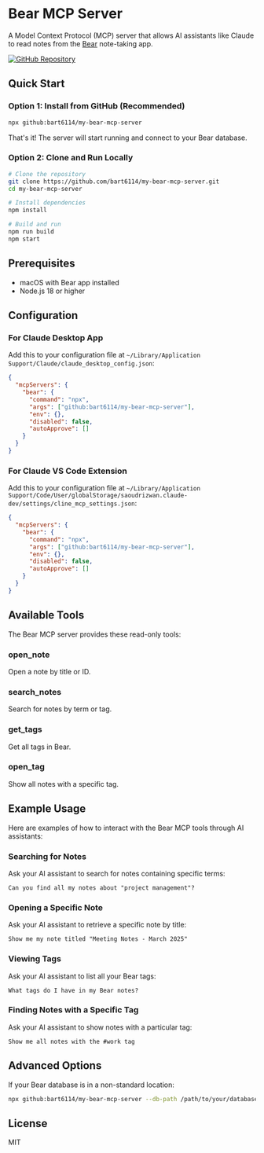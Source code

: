 # Bear MCP Server

A Model Context Protocol (MCP) server that allows AI assistants like Claude to read notes from the [Bear](https://bear.app/) note-taking app.

[![GitHub Repository](https://img.shields.io/badge/GitHub-Repository-blue.svg)](https://github.com/bart6114/my-bear-mcp-server)

## Quick Start

### Option 1: Install from GitHub (Recommended)

```bash
npx github:bart6114/my-bear-mcp-server
```

That's it! The server will start running and connect to your Bear database.

### Option 2: Clone and Run Locally

```bash
# Clone the repository
git clone https://github.com/bart6114/my-bear-mcp-server.git
cd my-bear-mcp-server

# Install dependencies
npm install

# Build and run
npm run build
npm start
```

## Prerequisites

- macOS with Bear app installed
- Node.js 18 or higher

## Configuration

### For Claude Desktop App

Add this to your configuration file at `~/Library/Application Support/Claude/claude_desktop_config.json`:

```json
{
  "mcpServers": {
    "bear": {
      "command": "npx",
      "args": ["github:bart6114/my-bear-mcp-server"],
      "env": {},
      "disabled": false,
      "autoApprove": []
    }
  }
}
```

### For Claude VS Code Extension

Add this to your configuration file at `~/Library/Application Support/Code/User/globalStorage/saoudrizwan.claude-dev/settings/cline_mcp_settings.json`:

```json
{
  "mcpServers": {
    "bear": {
      "command": "npx",
      "args": ["github:bart6114/my-bear-mcp-server"],
      "env": {},
      "disabled": false,
      "autoApprove": []
    }
  }
}
```

## Available Tools

The Bear MCP server provides these read-only tools:

### open_note

Open a note by title or ID.

### search_notes

Search for notes by term or tag.

### get_tags

Get all tags in Bear.

### open_tag

Show all notes with a specific tag.

## Example Usage

Here are examples of how to interact with the Bear MCP tools through AI assistants:

### Searching for Notes

Ask your AI assistant to search for notes containing specific terms:

```
Can you find all my notes about "project management"?
```

### Opening a Specific Note

Ask your AI assistant to retrieve a specific note by title:

```
Show me my note titled "Meeting Notes - March 2025"
```

### Viewing Tags

Ask your AI assistant to list all your Bear tags:

```
What tags do I have in my Bear notes?
```

### Finding Notes with a Specific Tag

Ask your AI assistant to show notes with a particular tag:

```
Show me all notes with the #work tag
```

## Advanced Options

If your Bear database is in a non-standard location:

```bash
npx github:bart6114/my-bear-mcp-server --db-path /path/to/your/database.sqlite
```

## License

MIT
